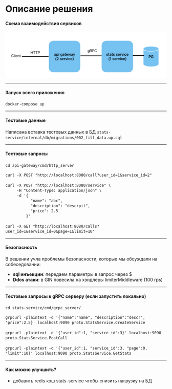 # Описание решения


#### Схема взаимодействия сервисов

![alt text](image.png)

---
####  Запуск всего приложения 
```docker-compose up```

---
#### Тестовые данные

Написана вставка тестовых данных в БД 
```stats-service/internal/db/migrations/002_fill_data.up.sql```

---
#### Тестовыe запросы

```cd api-gateway/cmd/http_server```

```
curl -X POST "http://localhost:8080/call?user_id=1&service_id=2"

curl -X POST "http://localhost:8080/service" \
     -H "Content-Type: application/json" \
     -d '{
           "name": "abc",
           "description": "descrpit",
           "price": 2.5
         }' 

curl -X GET "http://localhost:8080/calls?user_id=1&service_id=0&page=1&limit=10"
```


---
#### Безопасность

В решении учла проблемы безопасности, которые мы обсуждали на собеседовании:
 - **sql инъекции**: передаем параметры в запрос через $
 - **Ddos атаки**: в GIN повесила на хэндлеры limiterMiddleware (100 rps)


---
#### Тестовыe запросы к gRPC серверу (если запустить локально)
```cd stats-service/cmd/grpc_server/```

```
grpcurl -plaintext -d '{"name":"name", "description":"descr", "price":2.5}' localhost:9090 proto.StatsService.CreateService

grpcurl -plaintext -d '{"user_id":1, "service_id":3}' localhost:9090 proto.StatsService.PostCall

grpcurl -plaintext -d '{"user_id":1, "service_id":3, "page":0, "limit":10}' localhost:9090 proto.StatsService.GetStats
```

---
#### Как можно улучшить?

- добавить redis кэш stats-service чтобы снизить нагрузку на БД